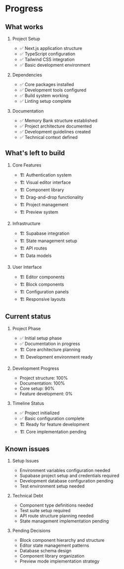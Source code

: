 # Progress

## What works

1. Project Setup

   - ✅ Next.js application structure
   - ✅ TypeScript configuration
   - ✅ Tailwind CSS integration
   - ✅ Basic development environment

2. Dependencies

   - ✅ Core packages installed
   - ✅ Development tools configured
   - ✅ Build system working
   - ✅ Linting setup complete

3. Documentation
   - ✅ Memory Bank structure established
   - ✅ Project architecture documented
   - ✅ Development guidelines created
   - ✅ Technical context defined

## What's left to build

1. Core Features

   - 🏗️ Authentication system
   - 🏗️ Visual editor interface
   - 🏗️ Component library
   - 🏗️ Drag-and-drop functionality
   - 🏗️ Project management
   - 🏗️ Preview system

2. Infrastructure

   - 🏗️ Supabase integration
   - 🏗️ State management setup
   - 🏗️ API routes
   - 🏗️ Data models

3. User Interface
   - 🏗️ Editor components
   - 🏗️ Block components
   - 🏗️ Configuration panels
   - 🏗️ Responsive layouts

## Current status

1. Project Phase

   - ✅ Initial setup phase
   - ✅ Documentation in progress
   - 🏗️ Core architecture planning
   - 🏗️ Development environment ready

2. Development Progress

   - Project structure: 100%
   - Documentation: 100%
   - Core setup: 90%
   - Feature development: 0%

3. Timeline Status
   - ✅ Project initialized
   - ✅ Basic configuration complete
   - 🏗️ Ready for feature development
   - 🏗️ Core implementation pending

## Known issues

1. Setup Issues

   - Environment variables configuration needed
   - Supabase project setup and credentials required
   - Development database configuration pending
   - Test environment setup needed

2. Technical Debt

   - Component type definitions needed
   - Test suite setup required
   - API route structure planning needed
   - State management implementation pending

3. Pending Decisions
   - Block component hierarchy and structure
   - Editor state management patterns
   - Database schema design
   - Component library organization
   - Preview mode implementation strategy
